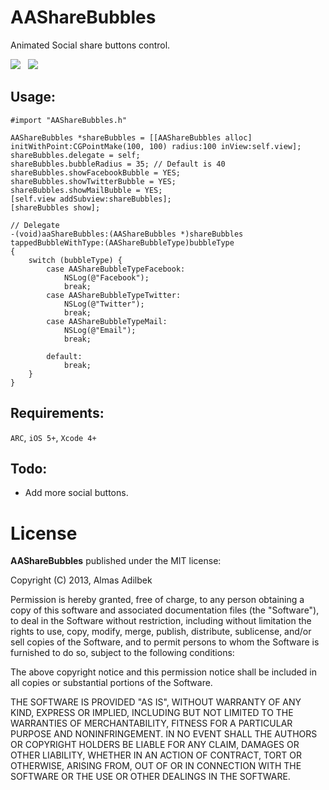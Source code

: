 AAShareBubbles
==============

Animated Social share buttons control.

<img src="http://mixdesign.kz/external/AAShareBubblesAbay.png?tmp"/>&nbsp;&nbsp;
<img src="http://mixdesign.kz/external/AAShareBubbles.png?tmp"/>

Usage:
------
`#import "AAShareBubbles.h"`

    AAShareBubbles *shareBubbles = [[AAShareBubbles alloc] initWithPoint:CGPointMake(100, 100) radius:100 inView:self.view];
    shareBubbles.delegate = self;
    shareBubbles.bubbleRadius = 35; // Default is 40
    shareBubbles.showFacebookBubble = YES;
    shareBubbles.showTwitterBubble = YES;
    shareBubbles.showMailBubble = YES;
    [self.view addSubview:shareBubbles];
    [shareBubbles show];
    
    // Delegate
    -(void)aaShareBubbles:(AAShareBubbles *)shareBubbles tappedBubbleWithType:(AAShareBubbleType)bubbleType
    {
        switch (bubbleType) {
            case AAShareBubbleTypeFacebook:
                NSLog(@"Facebook");
                break;
            case AAShareBubbleTypeTwitter:
                NSLog(@"Twitter");
                break;
            case AAShareBubbleTypeMail:
                NSLog(@"Email");
                break;
                
            default:
                break;
        }
    }

Requirements:
------------
`ARC`, `iOS 5+`, `Xcode 4+`

Todo:
-------
- Add more social buttons.

License
==============
<b>AAShareBubbles</b> published under the MIT license:

Copyright (C) 2013, Almas Adilbek

Permission is hereby granted, free of charge, to any person obtaining a copy of this software and associated documentation files (the "Software"), to deal in the Software without restriction, including without limitation the rights to use, copy, modify, merge, publish, distribute, sublicense, and/or sell copies of the Software, and to permit persons to whom the Software is furnished to do so, subject to the following conditions:

The above copyright notice and this permission notice shall be included in all copies or substantial portions of the Software.

THE SOFTWARE IS PROVIDED "AS IS", WITHOUT WARRANTY OF ANY KIND, EXPRESS OR IMPLIED, INCLUDING BUT NOT LIMITED TO THE WARRANTIES OF MERCHANTABILITY, FITNESS FOR A PARTICULAR PURPOSE AND NONINFRINGEMENT. IN NO EVENT SHALL THE AUTHORS OR COPYRIGHT HOLDERS BE LIABLE FOR ANY CLAIM, DAMAGES OR OTHER LIABILITY, WHETHER IN AN ACTION OF CONTRACT, TORT OR OTHERWISE, ARISING FROM, OUT OF OR IN CONNECTION WITH THE SOFTWARE OR THE USE OR OTHER DEALINGS IN THE SOFTWARE.
